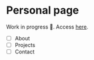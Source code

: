 # Personal page

Work in progress :construction:. Access [here](https://oanarosca.github.io).
- [ ] About
- [ ] Projects
- [ ] Contact
